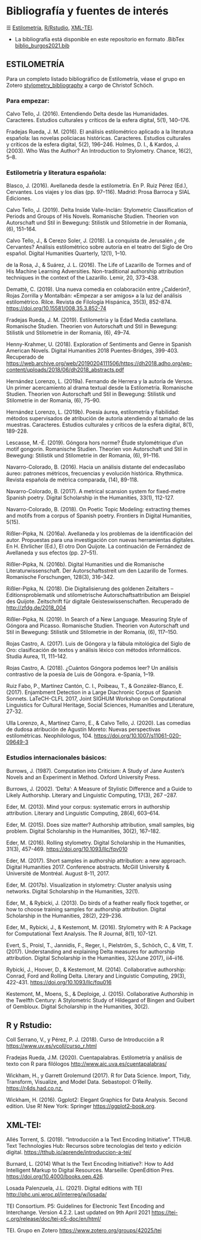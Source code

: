 # Bibliografía y fuentes de interés

☰ [Estilometría](#ESTILOMETRÍA), [R/Rstudio](#R-y-Rstudio), [XML-TEI](#XML-TEI). 

- La bibliografía está disponible en este repositorio en formato .BibTex [biblio_burgos2021.bib](bibliografía/biblio_burgos2021.bib)

## ESTILOMETRÍA

Para un completo listado bibliográfico de Estilometría, véase el grupo en Zotero [stylometry_bibliography](https://www.zotero.org/groups/643516/stylometry_bibliography?) a cargo de Christof Schöch.

### Para empezar:

Calvo Tello, J. (2016). Entendiendo Delta desde las Humanidades. Caracteres. Estudios culturales y críticos de la esfera digital, 5(1), 140–176.

Fradejas Rueda, J. M. (2016). El análisis estilométrico aplicado a la literatura española: las novelas policiacas históricas. Caracteres. Estudios culturales y críticos de la esfera digital, 5(2), 196–246.
Holmes, D. I., & Kardos, J. (2003). Who Was the Author? An Introduction to Stylometry. Chance, 16(2), 5–8.

### Estilometría y literatura española:

Blasco, J. (2016). Avellaneda desde la estilometría. En P. Ruiz Pérez (Ed.), Cervantes. Los viajes y los días (pp. 97–116). Madrid: Prosa Barroca y SIAL Ediciones.

Calvo Tello, J. (2019). Delta Inside Valle-Inclán: Stylometric Classification of Periods and Groups of His Novels. Romanische Studien. Theorien von Autorschaft und Stil in Bewegung: Stilistik und Stilometrie in der Romania, (6), 151–164.

Calvo Tello, J., & Cerezo Soler, J. (2018). La conquista de Jerusalén ¿ de Cervantes? Análisis estilométrico sobre autoría en el teatro del Siglo de Oro español. Digital Humanities Quarterly, 12(1), 1–10.

de la Rosa, J., & Suárez, J. L. (2016). The Life of Lazarillo de Tormes and of His Machine Learning Adversities. Non-traditional authorship attribution techniques in the context of the Lazarillo. Lemir, 20, 373–438.

Demattè, C. (2019). Una nueva comedia en colaboración entre ¿Calderón?, Rojas Zorrilla y Montalbán: «Empezar a ser amigos» a la luz del análisis estilométrico. Rilce. Revista de Filología Hispánica, 35(3), 852-874. https://doi.org/10.15581/008.35.3.852-74

Fradejas Rueda, J. M. (2019). Estilometría y la Edad Media castellana. Romanische Studien. Theorien von Autorschaft und Stil in Bewegung: Stilistik und Stilometrie in der Romania, (6), 49–74.

Henny-Krahmer, U. (2018). Exploration of Sentiments and Genre in Spanish American Novels. Digital Humanities 2018 Puentes-Bridges, 399-403. Recuperado de https://web.archive.org/web/20190204111506/https://dh2018.adho.org/wp-content/uploads/2018/06/dh2018_abstracts.pdf

Hernández Lorenzo, L. (2019a). Fernando de Herrera y la autoría de Versos. Un primer acercamiento al drama textual desde la Estilometría. Romanische Studien. Theorien von Autorschaft und Stil in Bewegung: Stilistik und Stilometrie in der Romania, (6), 75–90.

Hernández Lorenzo, L. (2019b). Poesía áurea, estilometría y fiabilidad: métodos supervisados de atribución de autoría atendiendo al tamaño de las muestras. Caracteres. Estudios culturales y críticos de la esfera digital, 8(1), 189-228.

Lescasse, M.-É. (2019). Góngora hors norme? Étude stylométrique d’un motif gongorin. Romanische Studien. Theorien von Autorschaft und Stil in Bewegung: Stilistik und Stilometrie in der Romania, (6), 91–116.

Navarro-Colorado, B. (2016). Hacia un análisis distante del endecasílabo áureo: patrones métricos, frecuencias y evolución histórica. Rhythmica. Revista española de métrica comparada, (14), 89-118.

Navarro-Colorado, B. (2017). A metrical scansion system for fixed-metre Spanish poetry. Digital Scholarship in the Humanities, 33(1), 112-127.

Navarro-Colorado, B. (2018). On Poetic Topic Modeling: extracting themes and motifs from a corpus of Spanish poetry. Frontiers in Digital Humanities, 5(15).

Rißler-Pipka, N. (2016a). Avellaneda y los problemas de la identificación del autor. Propuestas para una investigación con nuevas herramientas digitales. En H. Ehrlicher (Ed.), El otro Don Quijote. La continuación de Fernández de Avellaneda y sus efectos (pp. 27–51).

Rißler-Pipka, N. (2016b). Digital Humanities und die Romanische Literaturwissenschaft. Der Autorschaftsstreit um den Lazarillo de Tormes. Romanische Forschungen, 128(3), 316–342.

Rißler-Pipka, N. (2018). Die Digitalisierung des goldenen Zeitalters – Editionsproblematik und stilometrische Autorschaftsattribution am Beispiel des Quijote. Zeitschrift für digitale Geisteswissenschaften. Recuperado de http://zfdg.de/2018_004

Rißler-Pipka, N. (2019). In Search of a New Language. Measuring Style of Góngora and Picasso. Romanische Studien. Theorien von Autorschaft und Stil in Bewegung: Stilistik und Stilometrie in der Romania, (6), 117–150.

Rojas Castro, A. (2017). Luis de Góngora y la fábula mitológica del Siglo de Oro: clasificación de textos y análisis léxico con métodos informáticos. Studia Aurea, 11, 111–142.

Rojas Castro, A. (2018). ¿Cuántos Góngora podemos leer? Un análisis contrastivo de la poesía de Luis de Góngora. e-Spania, 1–19.

Ruiz Fabo, P., Martínez Cantón, C. I., Poibeau, T., & González-Blanco, E. (2017). Enjambment Detection in a Large Diachronic Corpus of Spanish Sonnets. LaTeCH-CLFL 2017, Joint SIGHUM Workshop on Computational Linguistics for Cultural Heritage, Social Sciences, Humanities and Literature, 27-32.

Ulla Lorenzo, A., Martínez Carro, E., & Calvo Tello, J. (2020). Las comedias de dudosa atribución de Agustín Moreto: Nuevas perspectivas estilométricas. Neophilologus, 104. https://doi.org/10.1007/s11061-020-09649-3

### Estudios internacionales básicos:

Burrows, J. (1987). Computation into Criticism: A Study of Jane Austen’s Novels and an Experiment in Method. Oxford University Press.

Burrows, J. (2002). ‘Delta’: A Measure of Stylistic Difference and a Guide to Likely Authorship. Literary and Linguistic Computing, 17(3), 267 –287.

Eder, M. (2013). Mind your corpus: systematic errors in authorship attribution. Literary and Linguistic Computing, 28(4), 603–614.

Eder, M. (2015). Does size matter? Authorship attribution, small samples, big problem. Digital Scholarship in the Humanities, 30(2), 167–182.

Eder, M. (2016). Rolling stylometry. Digital Scholarship in the Humanities, 31(3), 457-469. https://doi.org/10.1093/llc/fqv010

Eder, M. (2017). Short samples in authorship attribution: a new approach. Digital Humanities 2017. Conference abstracts. McGill University & Université de Montréal. August 8-11, 2017.

Eder, M. (2017b). Visualization in stylometry: Cluster analysis using networks. Digital Scholarship in the Humanities, 32(1).

Eder, M., & Rybicki, J. (2013). Do birds of a feather really flock together, or how to choose training samples for authorship attribution. Digital Scholarship in the Humanities, 28(2), 229–236.

Eder, M., Rybicki, J., & Kestemont, M. (2016). Stylometry with R: A Package for Computational Text Analysis. The R Journal, 8(1), 107-121.

Evert, S., Proisl, T., Jannidis, F., Reger, I., Pielström, S., Schöch, C., & Vitt, T. (2017). Understanding and explaining Delta measures for authorship attribution. Digital Scholarship in the Humanities, 32(June 2017), ii4–ii16.

Rybicki, J., Hoover, D., & Kestemont, M. (2014). Collaborative authorship: Conrad, Ford and Rolling Delta. Literary and Linguistic Computing, 29(3), 422-431. https://doi.org/10.1093/llc/fqu016

Kestemont, M., Moens, S., & Deploige, J. (2015). Collaborative Authorship in the Twelfth Century: A Stylometric Study of Hildegard of Bingen and Guibert of Gembloux. Digital Scholarship in the Humanities, 30(2).


## R y Rstudio:

Coll Serrano, V., y Pérez, P. J. (2018). Curso de Introducción a R <https://www.uv.es/vcoll/curso_r.html>

Fradejas Rueda, J.M. (2020). Cuentapalabras. Estilometría y análisis de texto con R para filólogos <http://www.aic.uva.es/cuentapalabras/>

Wickham, H., y Garrett Grolemund (2017). R for Data Science. Import, Tidy, Transform, Visualize, and Model Data. Sebastopol: O’Reilly. <https://r4ds.had.co.nz.>

Wickham, H. (2016). Ggplot2: Elegant Graphics for Data Analysis. Second edition. Use R! New York: Springer <https://ggplot2-book.org>.


## XML-TEI:

Allés Torrent, S. (2019). “Introducción a la Text Encoding Initiative”. TTHUB. Text Technologies Hub: Recursos sobre tecnologías del texto y edición digital. <https://tthub.io/aprende/introduccion-a-tei/>

Burnard, L. (2014) What Is the Text Encoding Initiative?: How to Add Intelligent Markup to Digital Resources. Marseille: OpenEdition Pres. https://doi.org/10.4000/books.oep.426.

Losada Palenzuela, J.L. (2021). Digital editions with TEI <http://phc.uni.wroc.pl/interreg/w/losada/>

TEI Consortium. P5: Guidelines for Electronic Text Encoding and Interchange. Version 4.2.2. Last updated on 9th April 2021 <https://tei-c.org/release/doc/tei-p5-doc/en/html/>

TEI. Grupo en Zotero <https://www.zotero.org/groups/42025/tei>
